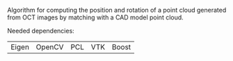 Algorithm for computing the position and rotation of a point cloud generated from OCT images by matching with a CAD model point cloud.

Needed dependencies: 
<table>
    <tr>
        <td>Eigen</td>
		<td>OpenCV</td>
		<td>PCL</td>
		<td>VTK</td>
		<td>Boost</td>
    </tr>
</table>